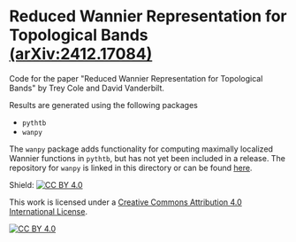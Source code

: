 # Reduced Wannier Representation for Topological Bands [(arXiv:2412.17084)](https://arxiv.org/abs/2412.17084)
Code for the paper "Reduced Wannier Representation for Topological Bands" by Trey Cole and David Vanderbilt. 

Results are generated using the following packages
- `pythtb`
- `wanpy`

The `wanpy` package adds functionality for computing maximally localized Wannier functions in `pythtb`, but has not yet been included in a release. The repository for `wanpy` is linked in this directory or can be found [here](https://github.com/treycole/WanPy).



Shield: [![CC BY 4.0][cc-by-shield]][cc-by]

This work is licensed under a
[Creative Commons Attribution 4.0 International License][cc-by].

[![CC BY 4.0][cc-by-image]][cc-by]

[cc-by]: http://creativecommons.org/licenses/by/4.0/
[cc-by-image]: https://i.creativecommons.org/l/by/4.0/88x31.png
[cc-by-shield]: https://img.shields.io/badge/License-CC%20BY%204.0-lightgrey.svg

